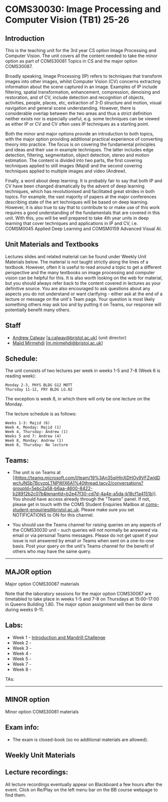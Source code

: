 # COMS30030: Image Processing and Computer Vision  (TB1) 25-26

## Introduction

This is the teaching unit for the 3rd year CS option Image Processing and Computer Vision. The unit covers all the content needed to take the minor option as part of COMS30081 Topics in CS and the major option COMS30087.

Broadly speaking, Image Processing (IP) refers to techniques that transform images into other images, whilst Computer Vision (CV) concerns extracting information about the scene captured in an image. Examples of IP include filtering, spatial transformation, enhancement, compression, denoising and restoration, and of CV, include detection and recognition of objects, activities, people, places, etc, extraction of 3-D structure and motion, visual navigation and general scene understanding. However, there is considerable overlap between the two areas and thus a strict definition neither exists nor is especially useful, e.g. some techniques can be viewed as either IP or CV and CV often uses IP techniques as a starting point.

Both the minor and major options provide an introduction to both topics, with the major option providing additional practical experience of converting theory into practice. The focus is on covering the fundamental principles and ideas and their use in example techniques. The latter includes edge detection, filtering, segmentation, object detection, stereo and motion estimation. The content is divided into two parts, the first covering techniques applied to still images (Majid) and the second covering techniques applied to multiple images and video (Andrew).

Finally, a word about deep learning. It is probably fair to say that both IP and CV have been changed dramatically by the advent of deep learning techniques, which has revolutionised and facilitated great strides in both topics. For example, the vast majority of papers at the major conferences describing state of the art techniques will be based on deep learning. However, it is also true to say that to contribute to or make use of this work requires a good understanding of the fundamentals that are covered in this unit. With this, you will be well prepared to take 4th year units in deep learning that cover techniques and applications in IP and CV, i.e. COMSM0045 Applied Deep Learning and COMSM0159 Advanced Visual AI.

## Unit Materials and Textbooks

Lectures slides and related material can be found under Weekly Unit Materials below.  The material is not taught strictly along the lines of a textbook. However, often it is useful to read around a topic to get a different perspective and the many textbooks on image processing and computer vision can be helpful for this. It is also worth looking on the web for material, but you should always refer back to the content covered in lectures as your definitive source. You are also encouraged to ask questions about any aspects you do not understand or want clarifying - either ask at the end of a lecture or message on the unit's Team page. Your question is most likely something others may ask too and by putting it on Teams, our response will potentially benefit many others.

## Staff

- [Andrew Calway](http://people.cs.bris.ac.uk/~andrew/) [a.calway@bristol.ac.uk] (unit director)
- [Majid Mirmehdi](https://majidmirmehdi.github.io/) [m.mirmehdi@bristol.ac.uk]  



## Schedule:

The unit consists of two lectures per week in weeks 1-5 and 7-8 (Week 6 is reading week):

    Monday 2-3, PHYS BLDG G12 MOTT
    Thursday 11-12, FRY BLDG LG.02

The exception is week 8, in which there will only be one lecture on the Monday.

The lecture schedule is as follows:

    Weeks 1-3: Majid (6)
    Week 4, Monday: Majid (1)
    Week 4, Thursday: Andrew (1)
    Weeks 5 and 7: Andrew (4)
    Week 8, Monday: Andrew (1)
    Week 8, Thursday: No lecture



## Teams:
* The unit is on Teams at [(https://teams.microsoft.com/l/team/19%3An35qiHInXDHOy9VFZwldDwchJNSb7BcvzpLTNPWIX6A1%40thread.tacv2/conversations?groupId=5ebc2a58-b6aa-4600-8422-b28912b2c07b&tenantId=b2e47f30-cd7d-4a4e-a5da-b18cf1a4151b)].  You should have access already through the "Teams" panel.  If not, please get in touch with the COMS Student Enquiries Mailbox at coms-student-enquiries@bristol.ac.uk. Please make sure you set NOTIFICATIONS to ON for this channel.

* You should use the Teams channel for raising queries on any aspects of the COMS30030 unit - such queries will not normally be answered via email or via personal Teams messages. Please do not get upset if your issue is not answered by email or Teams when sent on a one-to-one basis. Post your query on the unit's Teams channel for the benefit of others who may have the same query.

---

## MAJOR option

Major option COMS30087 materials

Note that the laboratory sessions for the major option COMS30087 are timetabled to take place in weeks 1-5 and 7-8 on Thursdays at 15:00-17:00 in Queens Building 1.80. The major option assignment will then be done during weeks 9-11.


## Labs:
- Week 1 - [Introduction and Mandrill Challenge](https://github.com/cs-uob/COMS30030/tree/main/Lab1-Intro-MandrillChallenge)
- Week 2 -
- Week 3 -
- Week 4 -
- Week 5 -
- Week 7 -
- Week 8 -

TAs:


---

## MINOR option

Minor option COMS30081 materials</summary>

## Exam info:
* The exam is closed-book (so no additional materials are allowed).

## Weekly Unit Materials

## Lecture recordings:
All lecture recordings eventually appear on Blackboard a few hours after the event. Click on Re/Play on the left menu bar on the BB course webpage to find them.
